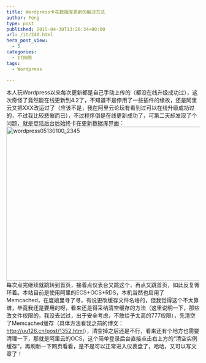 ```yaml
---
title: Wordpress卡在数据库更新的解决方法
author: Feng
type: post
published: 2015-04-30T13:26:34+00:00
url: /it/240.html
hera_post_view:
  - 5
categories:
  - IT网络
tags:
  - Wordpress

---
```

本人玩Wordpress以来每次更新都是自己手动上传的（都没在线升级成功过），这次奇怪了竟然能在线更新到4.2了，不知道不是停用了一些插件的缘故，还是阿里云又把XXX改运过了（应该不是，我在阿里云论坛有看到过可以在线升级成功过的，不过我比较悲催而已），不过程序倒是在线更新成功了，可第二天却发现了个问题，就是登陆后台后始终卡在更新数据库界面：  
[<img loading="lazy" decoding="async" class="aligncenter size-full wp-image-1743" src="http://uu126.cn/wp-content/uploads/2015/04/wordpress05130100_2345.jpg" alt="wordpress05130100_2345" width="838" height="402" />][1]  
每次点完继续就跳转到首页，接着点仪表台又跳这个，再点又跳首页，如此反复循环着。本站目前是使用阿里的ECS+OCS+RDS，本机当然也启用了Memcached，在度娘里寻了寻，有说更改缓存文件名啥的，但我觉得这个不太靠谱，毕竟我还是要用的呀，看来还是得采纳清空缓存的方法（这里说明一下，那些改文件权限的，我没去试过，出于安全考虑，不敢给予太高的777权限），先清空了Memcached缓存（具体方法看我之前的博文：<a href="http://uu126.cn/post/1352.html" target="_blank" rel="noopener"><a href="http://uu126.cn/post/1352.html">http://uu126.cn/post/1352.html</a></a>），清空掉之后还是不行，看来还有个地方也需要清理一下，那就是阿里云的OCS，这个简单登录后台直接点击右上方的“清空实例缓存”，再刷新一下网页看看，是不是可以正常进入仪表盘了，哈哈，又可以写文章了！

 [1]: http://uu126.cn/wp-content/uploads/2015/04/wordpress05130100_2345.jpg